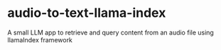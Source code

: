 # audio-to-text-llama-index

A small LLM app to retrieve and query content from an audio file using llamaIndex framework
